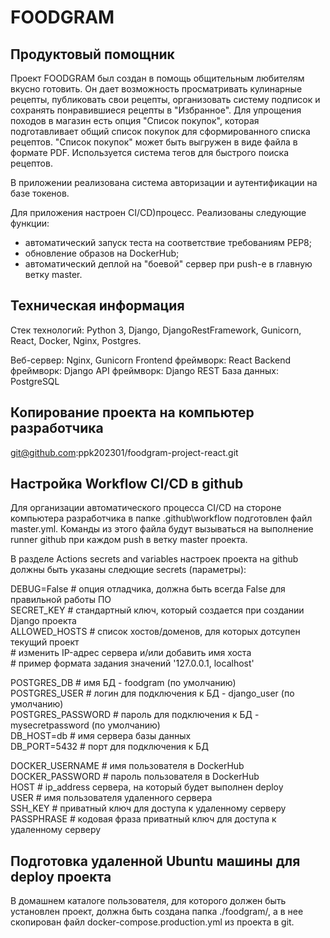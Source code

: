 # FOODGRAM


## Продуктовый помощник

Проект FOODGRAM был создан в помощь общительным любителям вкусно готовить. Он дает возможность просматривать кулинарные рецепты, публиковать свои рецепты, организовать систему подписок и сохранять понравившиеся рецепты в "Избранное". Для упрощения походов в магазин есть опция "Список покупок", которая подготавливает общий список покупок для сформированного списка рецептов. "Список покупок" может быть выгружен в виде файла в формате PDF. Используется система тегов для быстрого поиска рецептов.

В приложении реализована система авторизации и аутентификации на базе токенов.

Для приложения настроен CI/CD)процесс.
Реализованы следующие функции:
* автоматический запуск теста на соответствие требованиям PEP8;
* обновление образов на DockerHub;
* автоматический деплой на "боевой" сервер при push-е в главную ветку master.

## Техническая информация

Стек технологий: Python 3, Django, DjangoRestFramework, Gunicorn, React, Docker, Nginx, Postgres.

Веб-сервер: Nginx, Gunicorn
Frontend фреймворк: React
Backend фреймворк: Django
API фреймворк: Django REST
База данных: PostgreSQL

## Копирование проекта на компьютер разработчика
git@github.com:ppk202301/foodgram-project-react.git

## Настройка Workflow CI/CD в github

Для организации автоматического процесса CI/CD на стороне компьютера разработчика в папке .github\workflow подготовлен файл master.yml.
Команды из этого файла будут вызываться на выполнение runner github при каждом push в ветку master проекта.

В разделе Actions secrets and variables настроек проекта на github должны быть указаны следющие secrets (параметры):

DEBUG=False                # опция отладчика, должна быть всегда False для правильной работы ПО  
SECRET_KEY                 # стандартный ключ, который создается при создании Django проекта  
ALLOWED_HOSTS              # список хостов/доменов, для которых дотсупен текущий проект  
                           # изменить IP-адрес сервера и/или добавить имя хоста  
                           # пример формата задания значений '127.0.0.1, localhost'  

POSTGRES_DB                # имя БД - foodgram (по умолчанию)  
POSTGRES_USER              # логин для подключения к БД - django_user (по умолчанию)  
POSTGRES_PASSWORD          # пароль для подключения к БД - mysecretpassword (по умолчанию)  
DB_HOST=db                 # имя сервера базы данных  
DB_PORT=5432               # порт для подключения к БД  

DOCKER_USERNAME            # имя пользователя в DockerHub  
DOCKER_PASSWORD            # пароль пользователя в DockerHub  
HOST                       # ip_address сервера, на который будет выполнен deploy  
USER                       # имя пользователя удаленного сервера  
SSH_KEY                    # приватный ключ для доступа к удаленному серверу  
PASSPHRASE                 # кодовая фраза приватный ключ для доступа к удаленному серверу  

## Подготовка удаленной Ubuntu машины для deploy проекта

В домашнем каталоге пользователя, для которого должен быть установлен проект, должна быть создана папка ./foodgram/, а в нее скопирован файл docker-compose.production.yml из проекта в git.


